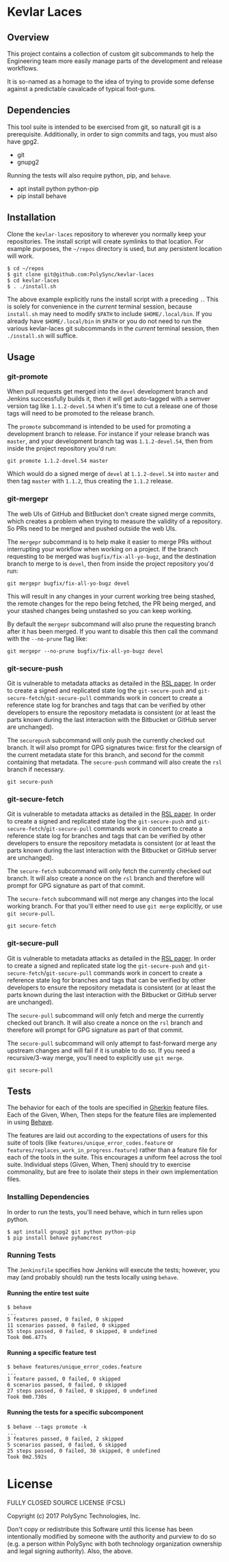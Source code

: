 # Kevlar Laces

## Overview

This project contains a collection of custom git subcommands to help the Engineering team more easily manage parts of the development and release workflows.

It is so-named as a homage to the idea of trying to provide some defense against a predictable cavalcade of typical foot-guns.

## Dependencies

This tool suite is intended to be exercised from git, so naturall git is a
prerequisite. Additionally, in order to sign commits and tags, you must also
have gpg2.

 * git
 * gnupg2

Running the tests will also require python, pip, and `behave`.

 * apt install python python-pip
 * pip install behave

## Installation

Clone the `kevlar-laces` repository to wherever you normally keep your
repositories. The install script will create symlinks to that location.
For example purposes, the `~/repos` directory is used, but any persistent
location will work.

```
$ cd ~/repos
$ git clone git@github.com:PolySync/kevlar-laces
$ cd kevlar-laces
$ . ./install.sh
```

The above example explicitly runs the install script with a preceding `.`. This
is solely for convenience in the _current_ terminal session, because
`install.sh` may need to modify `$PATH` to include `$HOME/.local/bin`. If you
already have `$HOME/.local/bin` in `$PATH` or you do not need to run the various
kevlar-laces git subcommands in the _current_ terminal session, then
`./install.sh` will suffice.


## Usage

### git-promote

When pull requests get merged into the `devel` development branch and Jenkins successfully builds it, then it will get auto-tagged with a semver version tag like `1.1.2-devel.54` when it's time to cut a release one of those tags will need to be promoted to the release branch.

The `promote` subcommand is intended to be used for promoting a development branch to release. For instance if your release branch was `master`, and your development branch tag was `1.1.2-devel.54`, then from inside the project repository you'd run:

```
git promote 1.1.2-devel.54 master
```

Which would do a signed merge of `devel` at `1.1.2-devel.54` into `master` and then tag `master` with `1.1.2`, thus creating the `1.1.2` release.

### git-mergepr

The web UIs of GitHub and BitBucket don't create signed merge commits, which creates a problem when trying to measure the validity of a repository. So PRs need to be merged and pushed outside the web UIs.

The `mergepr` subcommand is to help make it easier to merge PRs without interrupting your workflow when working on a project. If the branch requesting to be merged was `bugfix/fix-all-yo-bugz`, and the destination branch to merge to is `devel`, then from inside the project repository you'd run:

```
git mergepr bugfix/fix-all-yo-bugz devel
```

This will result in any changes in your current working tree being stashed, the remote changes for the repo being fetched, the PR being merged, and your stashed changes being unstashed so you can keep working.

By default the `mergepr` subcommand will also prune the requesting branch after it has been merged. If you want to disable this then call the command with the `--no-prune` flag like:

```
git mergepr --no-prune bugfix/fix-all-yo-bugz devel
```

### git-secure-push

Git is vulnerable to metadata attacks as detailed in the [RSL paper](https://www.usenix.org/system/files/conference/usenixsecurity16/sec16_paper_torres-arias.pdf).
In order to create a signed and replicated state log the `git-secure-push` and
`git-secure-fetch`/`git-secure-pull` commands work in concert to create a
reference state log for branches and tags that can be verified by other
developers to ensure the repository metadata is consistent (or at least the
parts known during the last interaction with the Bitbucket or GitHub server are
unchanged).

The `securepush` subcommand will only push the currently checked out branch. It
will also prompt for GPG signatures twice: first for the clearsign of the
current metadata state for this branch, and second for the commit containing
that metadata.  The `secure-push` command will also create the `rsl` branch if necessary.

```
git secure-push
```


### git-secure-fetch

Git is vulnerable to metadata attacks as detailed in the [RSL paper](https://www.usenix.org/system/files/conference/usenixsecurity16/sec16_paper_torres-arias.pdf).
In order to create a signed and replicated state log the `git-secure-push` and
`git-secure-fetch`/`git-secure-pull` commands work in concert to create a
reference state log for branches and tags that can be verified by other
developers to ensure the repository metadata is consistent (or at least the
parts known during the last interaction with the Bitbucket or GitHub server are
unchanged).

The `secure-fetch` subcommand will only fetch the currently checked out branch. It
will also create a nonce on the `rsl` branch and therefore will prompt for GPG signature as part of that commit.

The `secure-fetch` subcommand will not merge any changes into the local working
branch. For that you'll either need to use `git merge` explicitly, or use `git
secure-pull`.

```
git secure-fetch
```

### git-secure-pull

Git is vulnerable to metadata attacks as detailed in the [RSL paper](https://www.usenix.org/system/files/conference/usenixsecurity16/sec16_paper_torres-arias.pdf).
In order to create a signed and replicated state log the `git-secure-push` and
`git-secure-fetch`/`git-secure-pull` commands work in concert to create a
reference state log for branches and tags that can be verified by other
developers to ensure the repository metadata is consistent (or at least the
parts known during the last interaction with the Bitbucket or GitHub server are
unchanged).

The `secure-pull` subcommand will only fetch and merge the currently checked out branch. It
will also create a nonce on the `rsl` branch and therefore will prompt for GPG signature as part of that commit.

The `secure-pull` subcommand will only attempt to fast-forward merge any upstream
changes and will fail if it is unable to do so. If you need a recursive/3-way
merge, you'll need to explicitly use `git merge`.

```
git secure-pull
```



## Tests

The behavior for each of the tools are specified in [Gherkin](https://cucumber.io/docs/reference)
feature files. Each of the Given, When, Then steps for the feature files are
implemented in using [Behave](https://pythonhosted.org/behave/tutorial.html).

The features are laid out according to the expectations of users for this suite
of tools (like `features/unique_error_codes.feature` or
`features/replaces_work_in_progress.feature`) rather than a feature file for
each of the tools in the suite. This encourages a uniform feel across the tool
suite. Individual steps (Given, When, Then) should try to exercise commonality,
but are free to isolate their steps in their own implementation files.

### Installing Dependencies

In order to run the tests, you'll need behave, which in turn relies upon python.

```
$ apt install gnupg2 git python python-pip
$ pip install behave pyhamcrest

```

### Running Tests

The `Jenkinsfile` specifies how Jenkins will execute the tests; however, you may
(and probably should) run the tests locally using `behave`.

#### Running the entire test suite

```
$ behave
...
5 features passed, 0 failed, 0 skipped
11 scenarios passed, 0 failed, 0 skipped
55 steps passed, 0 failed, 0 skipped, 0 undefined
Took 0m6.477s

```

#### Running a specific feature test

```
$ behave features/unique_error_codes.feature
...
1 feature passed, 0 failed, 0 skipped
6 scenarios passed, 0 failed, 0 skipped
27 steps passed, 0 failed, 0 skipped, 0 undefined
Took 0m0.730s

```

#### Running the tests for a specific subcomponent

```
$ behave --tags promote -k
...
3 features passed, 0 failed, 2 skipped
5 scenarios passed, 0 failed, 6 skipped
25 steps passed, 0 failed, 30 skipped, 0 undefined
Took 0m2.592s

```


# License

FULLY CLOSED SOURCE LICENSE (FCSL)

Copyright (c) 2017 PolySync Technologies, Inc.

Don't copy or redistribute this Software until this license has been intentionally modified by someone with the authority and purview to do so (e.g. a person within PolySync with both technology organization ownership and legal signing authority).
Also, the above.
